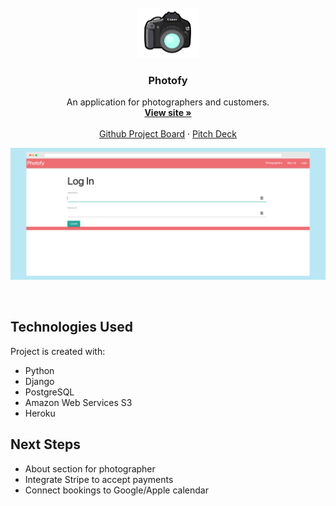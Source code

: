 <!-- PROJECT LOGO -->
<br />
<div align="center">
  <a href="https://github.com/othneildrew/Best-README-Template">
    <img src="canon.png" alt="Logo" width="100" height="80">
  </a>

  <h3 align="center">Photofy </h3>

  <p align="center">
    An application for photographers and customers.
    <br />
    <a href="https://github.com/othneildrew/Best-README-Template"><strong>View site »</strong></a>
    <br />
    <br />
    <!-- <a href="https://github.com/othneildrew/Best-README-Template">View Site</a>
    · -->
    <a href="https://github.com/users/lcrosariol/projects/2">Github Project Board</a>
    ·
    <a href="https://github.com/othneildrew/Best-README-Template/issues">Pitch Deck</a>
  </p>
</div>


![Screenshot](testscreen.png)

<br />

## Technologies Used
Project is created with:
* Python
* Django
* PostgreSQL
* Amazon Web Services S3
* Heroku


## Next Steps
* About section for photographer
* Integrate Stripe to accept payments
* Connect bookings to Google/Apple calendar



<!-- MARKDOWN LINKS & IMAGES -->
<!-- https://www.markdownguide.org/basic-syntax/#reference-style-links -->
[contributors-shield]: https://img.shields.io/github/contributors/othneildrew/Best-README-Template.svg?style=for-the-badge
[contributors-url]: https://github.com/othneildrew/Best-README-Template/graphs/contributors
[forks-shield]: https://img.shields.io/github/forks/othneildrew/Best-README-Template.svg?style=for-the-badge
[forks-url]: https://github.com/othneildrew/Best-README-Template/network/members
[stars-shield]: https://img.shields.io/github/stars/othneildrew/Best-README-Template.svg?style=for-the-badge
[stars-url]: https://github.com/othneildrew/Best-README-Template/stargazers
[issues-shield]: https://img.shields.io/github/issues/othneildrew/Best-README-Template.svg?style=for-the-badge
[issues-url]: https://github.com/othneildrew/Best-README-Template/issues
[license-shield]: https://img.shields.io/github/license/othneildrew/Best-README-Template.svg?style=for-the-badge
[license-url]: https://github.com/othneildrew/Best-README-Template/blob/master/LICENSE.txt
[linkedin-shield]: https://img.shields.io/badge/-LinkedIn-black.svg?style=for-the-badge&logo=linkedin&colorB=555
[linkedin-url]: https://linkedin.com/in/othneildrew
[product-screenshot]: images/screenshot.png